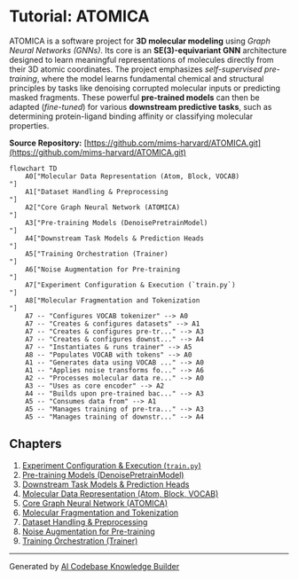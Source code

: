 # Tutorial: ATOMICA

ATOMICA is a software project for **3D molecular modeling** using *Graph Neural Networks (GNNs)*.
Its core is an **SE(3)-equivariant GNN** architecture designed to learn meaningful representations of molecules directly from their 3D atomic coordinates.
The project emphasizes *self-supervised pre-training*, where the model learns fundamental chemical and structural principles by tasks like denoising corrupted molecular inputs or predicting masked fragments.
These powerful **pre-trained models** can then be adapted (*fine-tuned*) for various **downstream predictive tasks**, such as determining protein-ligand binding affinity or classifying molecular properties.


**Source Repository:** [https://github.com/mims-harvard/ATOMICA.git](https://github.com/mims-harvard/ATOMICA.git)

```mermaid
flowchart TD
    A0["Molecular Data Representation (Atom, Block, VOCAB)
"]
    A1["Dataset Handling & Preprocessing
"]
    A2["Core Graph Neural Network (ATOMICA)
"]
    A3["Pre-training Models (DenoisePretrainModel)
"]
    A4["Downstream Task Models & Prediction Heads
"]
    A5["Training Orchestration (Trainer)
"]
    A6["Noise Augmentation for Pre-training
"]
    A7["Experiment Configuration & Execution (`train.py`)
"]
    A8["Molecular Fragmentation and Tokenization
"]
    A7 -- "Configures VOCAB tokenizer" --> A0
    A7 -- "Creates & configures datasets" --> A1
    A7 -- "Creates & configures pre-tr..." --> A3
    A7 -- "Creates & configures downst..." --> A4
    A7 -- "Instantiates & runs trainer" --> A5
    A8 -- "Populates VOCAB with tokens" --> A0
    A1 -- "Generates data using VOCAB ..." --> A0
    A1 -- "Applies noise transforms fo..." --> A6
    A2 -- "Processes molecular data re..." --> A0
    A3 -- "Uses as core encoder" --> A2
    A4 -- "Builds upon pre-trained bac..." --> A3
    A5 -- "Consumes data from" --> A1
    A5 -- "Manages training of pre-tra..." --> A3
    A5 -- "Manages training of downstr..." --> A4
```

## Chapters

1. [Experiment Configuration & Execution (`train.py`)
](01_experiment_configuration___execution___train_py___.md)
2. [Pre-training Models (DenoisePretrainModel)
](02_pre_training_models__denoisepretrainmodel__.md)
3. [Downstream Task Models & Prediction Heads
](03_downstream_task_models___prediction_heads_.md)
4. [Molecular Data Representation (Atom, Block, VOCAB)
](04_molecular_data_representation__atom__block__vocab__.md)
5. [Core Graph Neural Network (ATOMICA)
](05_core_graph_neural_network__atomica__.md)
6. [Molecular Fragmentation and Tokenization
](06_molecular_fragmentation_and_tokenization_.md)
7. [Dataset Handling & Preprocessing
](07_dataset_handling___preprocessing_.md)
8. [Noise Augmentation for Pre-training
](08_noise_augmentation_for_pre_training_.md)
9. [Training Orchestration (Trainer)
](09_training_orchestration__trainer__.md)


---

Generated by [AI Codebase Knowledge Builder](https://github.com/The-Pocket/Tutorial-Codebase-Knowledge)